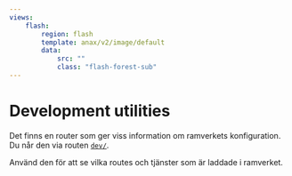 ```yaml
---
views:
    flash:
        region: flash
        template: anax/v2/image/default
        data:
            src: ""
            class: "flash-forest-sub"
---
```

Development utilities
==========================

Det finns en router som ger viss information om ramverkets konfiguration. Du når den via routen [`dev/`](dev).

Använd den för att se vilka routes och tjänster som är laddade i ramverket.
